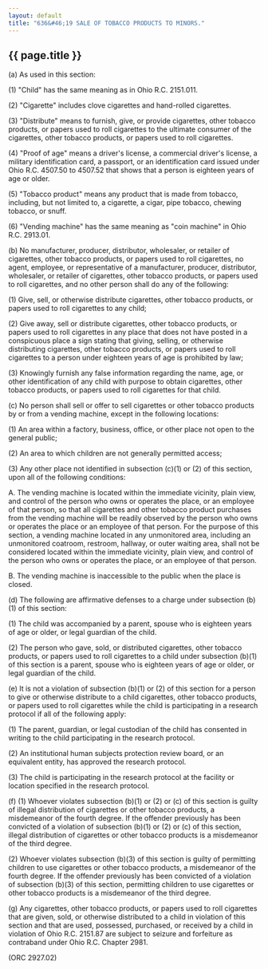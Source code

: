 ```yaml
---
layout: default
title: "636&#46;19 SALE OF TOBACCO PRODUCTS TO MINORS."
---
```


{{ page.title }}
----------------

(a) As used in this section:

(1) "Child" has the same meaning as in Ohio R.C. 2151.011.

(2) "Cigarette" includes clove cigarettes and hand-rolled cigarettes.

(3) "Distribute" means to furnish, give, or provide cigarettes, other tobacco products, or papers used to roll cigarettes to the ultimate consumer of the cigarettes, other tobacco products, or papers used to roll cigarettes.

(4) "Proof of age" means a driver's license, a commercial driver's license, a military identification card, a passport, or an identification card issued under Ohio R.C. 4507.50 to 4507.52 that shows that a person is eighteen years of age or older.

(5) "Tobacco product" means any product that is made from tobacco, including, but not limited to, a cigarette, a cigar, pipe tobacco, chewing tobacco, or snuff.

(6) "Vending machine" has the same meaning as "coin machine" in Ohio R.C. 2913.01.

(b) No manufacturer, producer, distributor, wholesaler, or retailer of cigarettes, other tobacco products, or papers used to roll cigarettes, no agent, employee, or representative of a manufacturer, producer, distributor, wholesaler, or retailer of cigarettes, other tobacco products, or papers used to roll cigarettes, and no other person shall do any of the following:

(1) Give, sell, or otherwise distribute cigarettes, other tobacco products, or papers used to roll cigarettes to any child;

(2) Give away, sell or distribute cigarettes, other tobacco products, or papers used to roll cigarettes in any place that does not have posted in a conspicuous place a sign stating that giving, selling, or otherwise distributing cigarettes, other tobacco products, or papers used to roll cigarettes to a person under eighteen years of age is prohibited by law;

(3) Knowingly furnish any false information regarding the name, age, or other identification of any child with purpose to obtain cigarettes, other tobacco products, or papers used to roll cigarettes for that child.

(c) No person shall sell or offer to sell cigarettes or other tobacco products by or from a vending machine, except in the following locations:

(1) An area within a factory, business, office, or other place not open to the general public;

(2) An area to which children are not generally permitted access;

(3) Any other place not identified in subsection (c)(1) or (2) of this section, upon all of the following conditions:

  A. The vending machine is located within the immediate vicinity, plain view, and control of the person who owns or operates the place, or an employee of that person, so that all cigarettes and other tobacco product purchases from the vending machine will be readily observed by the person who owns or operates the place or an employee of that person. For the purpose of this section, a vending machine located in any unmonitored area, including an unmonitored coatroom, restroom, hallway, or outer waiting area, shall not be considered located within the immediate vicinity, plain view, and control of the person who owns or operates the place, or an employee of that person.

  B. The vending machine is inaccessible to the public when the place is closed.

(d) The following are affirmative defenses to a charge under subsection (b)(1) of this section:

(1) The child was accompanied by a parent, spouse who is eighteen years of age or older, or legal guardian of the child.

(2) The person who gave, sold, or distributed cigarettes, other tobacco products, or papers used to roll cigarettes to a child under subsection (b)(1) of this section is a parent, spouse who is eighteen years of age or older, or legal guardian of the child.

(e) It is not a violation of subsection (b)(1) or (2) of this section for a person to give or otherwise distribute to a child cigarettes, other tobacco products, or papers used to roll cigarettes while the child is participating in a research protocol if all of the following apply:

(1) The parent, guardian, or legal custodian of the child has consented in writing to the child participating in the research protocol.

(2) An institutional human subjects protection review board, or an equivalent entity, has approved the research protocol.

(3) The child is participating in the research protocol at the facility or location specified in the research protocol.

(f) (1) Whoever violates subsection (b)(1) or (2) or (c) of this section is guilty of illegal distribution of cigarettes or other tobacco products, a misdemeanor of the fourth degree. If the offender previously has been convicted of a violation of subsection (b)(1) or (2) or (c) of this section, illegal distribution of cigarettes or other tobacco products is a misdemeanor of the third degree.

(2) Whoever violates subsection (b)(3) of this section is guilty of permitting children to use cigarettes or other tobacco products, a misdemeanor of the fourth degree. If the offender previously has been convicted of a violation of subsection (b)(3) of this section, permitting children to use cigarettes or other tobacco products is a misdemeanor of the third degree.

(g) Any cigarettes, other tobacco products, or papers used to roll cigarettes that are given, sold, or otherwise distributed to a child in violation of this section and that are used, possessed, purchased, or received by a child in violation of Ohio R.C. 2151.87 are subject to seizure and forfeiture as contraband under Ohio R.C. Chapter 2981. 

(ORC 2927.02)